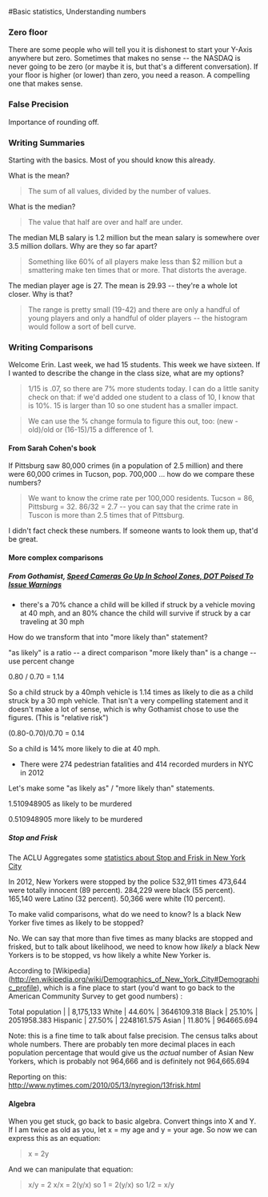 #Basic statistics, Understanding numbers
### Zero floor
There are some people who will tell you it is dishonest to start your Y-Axis anywhere but zero. Sometimes that makes no sense -- the NASDAQ is never going to be zero (or maybe it is, but that's a different conversation). If your floor is higher (or lower) than zero, you need a reason. A compelling one that makes sense.


### False Precision

Importance of rounding off.


### Writing Summaries

Starting with the basics. Most of you should know this already.

What is the mean?

> The sum of all values, divided by the number of values.

What is the median?

> The value that half are over and half are under.

The median MLB salary is 1.2 million but the mean salary is somewhere over 3.5 million dollars. Why are they so far apart?

> Something like 60% of all players make less than $2 million but a smattering make ten times that or more. That distorts the average.

The median player age is 27. The mean is 29.93 -- they're a whole lot closer. Why is that?

> The range is pretty small (19-42) and there are only a handful of young players and only a handful of older players -- the histogram would follow a sort of bell curve.

### Writing Comparisons

Welcome Erin.
Last week, we had 15 students. This week we have sixteen. If I wanted to describe the change in the class size, what are my options?

> 1/15 is .07, so there are 7% more students today. I can do a little sanity check on that: if we'd added one student to a class of 10, I know that is 10%. 15 is larger than 10 so one student has a smaller impact.

> We can use the % change formula to figure this out, too:
> (new - old)/old or  (16-15)/15 
> a difference of 1.

#### From Sarah Cohen's book

If Pittsburg saw 80,000 crimes (in a population of 2.5 million) and there were 60,000 crimes in Tucson, pop. 700,000 ... how do we compare these numbers?

> We want to know the crime rate per 100,000 residents.
> Tucson = 86, Pittsburg = 32.
> 86/32 = 2.7 -- you can say that the crime rate in Tuscon is more than 2.5 times that of Pittsburg.

I didn't fact check these numbers. If someone wants to look them up, that'd be great.

#### More complex comparisons

##### From *Gothamist*, [Speed Cameras Go Up In School Zones, DOT Poised To Issue Warnings](http://gothamist.com/2013/08/26/speed_cameras_go_up_in_school_zones.php)

* there's a 70% chance a child will be killed if struck by a vehicle moving at 40 mph, and an 80% chance the child will survive if struck by a car traveling at 30 mph

How do we transform that into "more likely than" statement?

"as likely" is a ratio -- a direct comparison
"more likely than" is a change -- use percent change

0.80 / 0.70 = 1.14 

So a child struck by a 40mph vehicle is 1.14 times as likely to die as a child struck by a 30 mph vehicle.  That isn't a very compelling statement and it doesn't make a lot of sense, which is why Gothamist chose to use the figures. (This is "relative risk")

(0.80-0.70)/0.70 = 0.14 

So a child is 14% more likely to die at 40 mph.

* There were 274 pedestrian fatalities and 414 recorded murders in NYC in 2012 

Let's make some "as likely as" / "more likely than" statements.

1.510948905    as likely to be murdered
    
0.510948905    more likely to be murdered


##### Stop and Frisk
The ACLU Aggregates some [statistics about Stop and Frisk in New York City](http://www.nyclu.org/content/stop-and-frisk-data)

In 2012, New Yorkers were stopped by the police 532,911 times
473,644 were totally innocent (89 percent).
284,229 were black (55 percent).
165,140 were Latino (32 percent).
50,366 were white (10 percent).

To make valid comparisons, what do we need to know? Is a black New Yorker five times as likely to be stopped?

No. We can say that more than five times as many blacks are stopped and frisked, but to talk about likelihood, we need to know how *likely* a black New Yorkers is to be stopped, vs how likely a white New Yorker is.

According to [Wikipedia] (http://en.wikipedia.org/wiki/Demographics_of_New_York_City#Demographic_profile), which is a fine place to start (you'd want to go back to the American Community Survey to get good numbers) :

Total population |        	|    8,175,133 
White        	|    44.60% |    3646109.318 
Black        	|     25.10% |    2051958.383 
Hispanic     	|    27.50% |    2248161.575 
Asian        	|    11.80% |    964665.694 
 	 
Note: this is a fine time to talk about false precision. The census talks about whole numbers. There are probably ten more decimal places in each population percentage that would give us the *actual* number of Asian New Yorkers, which is probably not 964,666 and is definitely not 964,665.694 


Reporting on this:
http://www.nytimes.com/2010/05/13/nyregion/13frisk.html

#### Algebra
When you get stuck, go back to basic algebra. Convert things into X and Y. If I am twice as old as you, let x = my age and y = your age. So now we can express this as an equation:

> x = 2y

And we can manipulate that equation:

> x/y = 2 
> x/x = 2(y/x) so 1 = 2(y/x) so 1/2 = x/y

